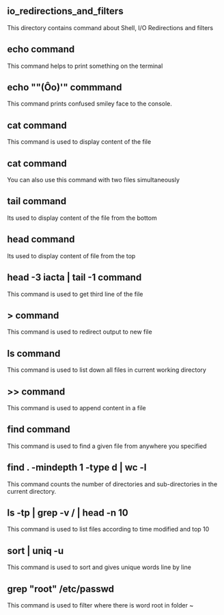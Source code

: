 ## io_redirections_and_filters
This directory contains command about Shell, I/O Redirections and filters
## echo command
This command helps to print something on the terminal
## echo "\"(Ôo)'" commmand
This command prints confused smiley face to the console.
## cat command
This command is used to display content of the file
## cat command
You can also use this command with two files simultaneously
## tail command
Its used to display content of the file from the bottom
## head command
Its used to display content of file from the top
## head -3 iacta | tail -1 command
This command is used to get third line of the file
## > command
This command is used to redirect output to new file
## ls command
This command is used to list down all files in current working directory
## >> command
This command is used to append content in a file
## find command 
This command is used to find a given file from anywhere you specified
## find . -mindepth 1 -type d | wc -l
This command counts the number of directories and sub-directories in the current directory.
## ls -tp | grep -v / | head -n 10
This command is used to list files according to time modified and top 10
## sort | uniq -u
This command is used to sort and gives unique words line by line
## grep "root" /etc/passwd
This command is used to filter where there is word root in folder
~                                                       
